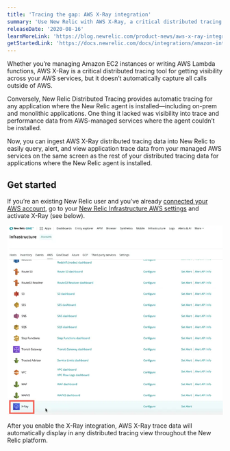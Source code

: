 ```yaml
---
title: 'Tracing the gap: AWS X-Ray integration'
summary: 'Use New Relic with AWS X-Ray, a critical distributed tracing tool for getting visibility across your AWS services.'
releaseDate: '2020-08-16'
learnMoreLink: 'https://blog.newrelic.com/product-news/aws-x-ray-integration/'
getStartedLink: 'https://docs.newrelic.com/docs/integrations/amazon-integrations/aws-integrations-list/aws-x-ray-monitoring-integration'
---
```


Whether you’re managing Amazon EC2 instances or writing AWS Lambda functions, AWS X-Ray is a critical distributed tracing tool for getting visibility across your AWS services, but it doesn’t automatically capture all calls outside of AWS.

Conversely, New Relic Distributed Tracing provides automatic tracing for any application where the New Relic agent is installed—including on-prem and monolithic applications. One thing it lacked was visibility into trace and performance data from AWS-managed services where the agent couldn’t be installed.

Now, you can ingest AWS X-Ray distributed tracing data into New Relic to easily query, alert, and view application trace data from your managed AWS services on the same screen as the rest of your distributed tracing data for applications where the New Relic agent is installed.

## Get started

If you’re an existing New Relic user and you’ve already [connected your AWS account](https://docs.newrelic.com/docs/integrations/amazon-integrations/get-started/connect-aws-infrastructure), go to your [New Relic Infrastructure AWS settings](https://infrastructure.newrelic.com) and activate X-Ray (see below).

![Infrastructure_integrations_AWS_x-ray.png](./images/Infrastructure_integrations_AWS_x-ray.webp "Infrastructure_integrations_AWS_x-ray.webp")

After you enable the X-Ray integration, AWS X-Ray trace data will automatically display in any distributed tracing view throughout the New Relic platform.
